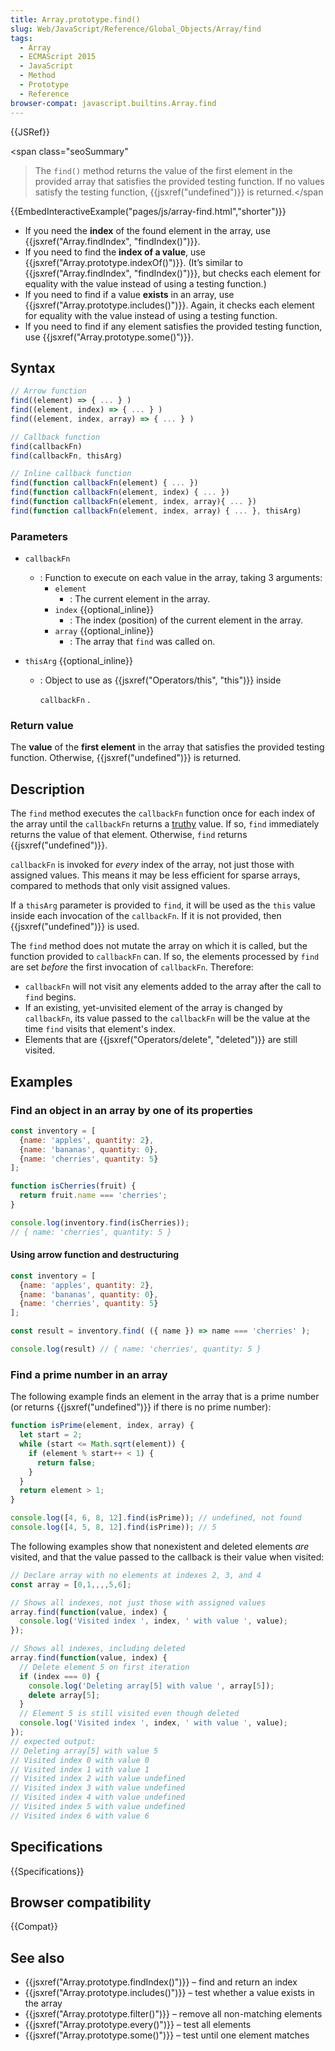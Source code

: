 ```yaml
---
title: Array.prototype.find()
slug: Web/JavaScript/Reference/Global_Objects/Array/find
tags:
  - Array
  - ECMAScript 2015
  - JavaScript
  - Method
  - Prototype
  - Reference
browser-compat: javascript.builtins.Array.find
---
```

{{JSRef}}

<span class="seoSummary"

> The <code>find()</code> method returns the value of the first element in the
> provided array that satisfies the provided testing function. If no values
> satisfy the testing function, {{jsxref("undefined")}} is
> returned.</span

{{EmbedInteractiveExample("pages/js/array-find.html","shorter")}}

- If you need the **index** of the found element in the array, use
  {{jsxref("Array.findIndex", "findIndex()")}}.
- If you need to find the **index of a value**, use
  {{jsxref("Array.prototype.indexOf()")}}. (It’s similar to
  {{jsxref("Array.findIndex",
    "findIndex()")}}, but checks
  each element for equality with the value instead of using a testing function.)
- If you need to find if a value **exists** in an array, use
  {{jsxref("Array.prototype.includes()")}}. Again, it checks each
  element for equality with the value instead of using a testing function.
- If you need to find if any element satisfies the provided testing function,
  use {{jsxref("Array.prototype.some()")}}.

## Syntax

```js
// Arrow function
find((element) => { ... } )
find((element, index) => { ... } )
find((element, index, array) => { ... } )

// Callback function
find(callbackFn)
find(callbackFn, thisArg)

// Inline callback function
find(function callbackFn(element) { ... })
find(function callbackFn(element, index) { ... })
find(function callbackFn(element, index, array){ ... })
find(function callbackFn(element, index, array) { ... }, thisArg)
```

### Parameters

- `callbackFn`
  - : Function to execute on each value in the array, taking 3 arguments:
    - `element`
      - : The current element in the array.
    - `index` {{optional_inline}}
      - : The index (position) of the current element in the array.
    - `array` {{optional_inline}}
      - : The array that `find` was called on.
- `thisArg` {{optional_inline}}

  - : Object to use as {{jsxref("Operators/this", "this")}} inside

    `callbackFn` .

### Return value

The **value** of the **first element** in the array that satisfies the provided
testing function. Otherwise, {{jsxref("undefined")}} is returned.

## Description

The `find` method executes the `callbackFn` function once for each index of the
array until the `callbackFn` returns a [truthy](/en-US/docs/Glossary/Truthy)
value. If so, `find` immediately returns the value of that element. Otherwise,
`find` returns {{jsxref("undefined")}}.

`callbackFn` is invoked for _every_ index of the array, not just those with
assigned values. This means it may be less efficient for sparse arrays, compared
to methods that only visit assigned values.

If a `thisArg` parameter is provided to `find`, it will be used as the `this`
value inside each invocation of the `callbackFn`. If it is not provided, then
{{jsxref("undefined")}} is used.

The `find` method does not mutate the array on which it is called, but the
function provided to `callbackFn` can. If so, the elements processed by `find`
are set _before_ the first invocation of `callbackFn`. Therefore:

- `callbackFn` will not visit any elements added to the array after the call to
  `find` begins.
- If an existing, yet-unvisited element of the array is changed by `callbackFn`,
  its value passed to the `callbackFn` will be the value at the time `find`
  visits that element's index.
- Elements that are {{jsxref("Operators/delete", "deleted")}} are
  still visited.

## Examples

### Find an object in an array by one of its properties

```js
const inventory = [
  {name: 'apples', quantity: 2},
  {name: 'bananas', quantity: 0},
  {name: 'cherries', quantity: 5}
];

function isCherries(fruit) {
  return fruit.name === 'cherries';
}

console.log(inventory.find(isCherries));
// { name: 'cherries', quantity: 5 }
```

#### Using arrow function and destructuring

```js
const inventory = [
  {name: 'apples', quantity: 2},
  {name: 'bananas', quantity: 0},
  {name: 'cherries', quantity: 5}
];

const result = inventory.find( ({ name }) => name === 'cherries' );

console.log(result) // { name: 'cherries', quantity: 5 }
```

### Find a prime number in an array

The following example finds an element in the array that is a prime number (or
returns {{jsxref("undefined")}} if there is no prime number):

```js
function isPrime(element, index, array) {
  let start = 2;
  while (start <= Math.sqrt(element)) {
    if (element % start++ < 1) {
      return false;
    }
  }
  return element > 1;
}

console.log([4, 6, 8, 12].find(isPrime)); // undefined, not found
console.log([4, 5, 8, 12].find(isPrime)); // 5
```

The following examples show that nonexistent and deleted elements _are_ visited,
and that the value passed to the callback is their value when visited:

```js
// Declare array with no elements at indexes 2, 3, and 4
const array = [0,1,,,,5,6];

// Shows all indexes, not just those with assigned values
array.find(function(value, index) {
  console.log('Visited index ', index, ' with value ', value);
});

// Shows all indexes, including deleted
array.find(function(value, index) {
  // Delete element 5 on first iteration
  if (index === 0) {
    console.log('Deleting array[5] with value ', array[5]);
    delete array[5];
  }
  // Element 5 is still visited even though deleted
  console.log('Visited index ', index, ' with value ', value);
});
// expected output:
// Deleting array[5] with value 5
// Visited index 0 with value 0
// Visited index 1 with value 1
// Visited index 2 with value undefined
// Visited index 3 with value undefined
// Visited index 4 with value undefined
// Visited index 5 with value undefined
// Visited index 6 with value 6
```

## Specifications

{{Specifications}}

## Browser compatibility

{{Compat}}

## See also

- {{jsxref("Array.prototype.findIndex()")}} – find and return an
  index
- {{jsxref("Array.prototype.includes()")}} – test whether a value
  exists in the array
- {{jsxref("Array.prototype.filter()")}} – remove all non-matching
  elements
- {{jsxref("Array.prototype.every()")}} – test all elements
- {{jsxref("Array.prototype.some()")}} – test until one element
  matches
